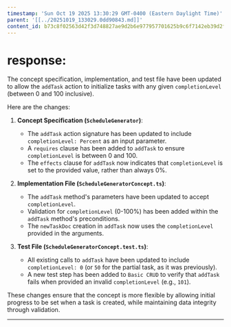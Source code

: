 ```yaml
---
timestamp: 'Sun Oct 19 2025 13:30:29 GMT-0400 (Eastern Daylight Time)'
parent: '[[../20251019_133029.0dd90843.md]]'
content_id: b73c8f02563d42f3d748827ae9d2b6e977957701625b9c6f7142eb39d2f30314
---
```


# response:

The concept specification, implementation, and test file have been updated to allow the `addTask` action to initialize tasks with any given `completionLevel` (between 0 and 100 inclusive).

Here are the changes:

1. **Concept Specification (`ScheduleGenerator`)**:
   * The `addTask` action signature has been updated to include `completionLevel: Percent` as an input parameter.
   * A `requires` clause has been added to `addTask` to ensure `completionLevel` is between 0 and 100.
   * The `effects` clause for `addTask` now indicates that `completionLevel` is set to the provided value, rather than always 0%.

2. **Implementation File (`ScheduleGeneratorConcept.ts`)**:
   * The `addTask` method's parameters have been updated to accept `completionLevel`.
   * Validation for `completionLevel` (0-100%) has been added within the `addTask` method's preconditions.
   * The `newTaskDoc` creation in `addTask` now uses the `completionLevel` provided in the arguments.

3. **Test File (`ScheduleGeneratorConcept.test.ts`)**:
   * All existing calls to `addTask` have been updated to include `completionLevel: 0` (or `50` for the partial task, as it was previously).
   * A new test step has been added to `Basic CRUD` to verify that `addTask` fails when provided an invalid `completionLevel` (e.g., `101`).

These changes ensure that the concept is more flexible by allowing initial progress to be set when a task is created, while maintaining data integrity through validation.

***
